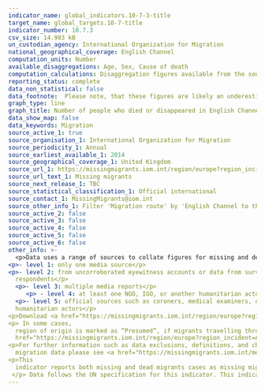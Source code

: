 ```yaml
---
indicator_name: global_indicators.10-7-3-title
target_name: global_targets.10-7-title
indicator_number: 10.7.3
csv_size: 14.903 kB
un_custodian_agency: International Organization for Migration
national_geographical_coverage: English Channel
computation_units: Number
available_disaggregations: Age, Sex, Cause of death
computation_calculations: Disaggregation figures available from the source are summed to represent the UK headline numbers.
reporting_status: complete
data_non_statistical: false
data_footnote:  Please note, that these figures are likely an underestimatation due to the difficulties encountered when collecting data in this area.
graph_type: line
graph_title: Number of people who died or disappeared in English Channel during the process of migration to the UK
data_show_map: false
data_keywords: Migration
source_active_1: true
source_organisation_1: International Organization for Migration
source_periodicity_1: Annual
source_earliest_available_1: 2014
source_geographical_coverage_1: United Kingdom
source_url_1: https://missingmigrants.iom.int/region/europe?region_incident=All&route=3896&incident_date%5Bmin%5D=&incident_date%5Bmax%5D=
source_url_text_1: Missing migrants
source_next_release_1: TBC
source_statistical_classification_1: Official international
source_contact_1: MissingMigrants@iom.int
source_other_info_1: Filter 'Migration route' by 'English Channel to the UK'.
source_active_2: false
source_active_3: false
source_active_4: false
source_active_5: false
source_active_6: false
other_info: >-
  <p>Data uses a range of sources to collate figures for missing and dead migrants;  incidents are ranked on a scale from 1-5 based on the source(s) of information available.
<p>- level 1: only one media source</p>
<p>- level 2: from uncorroborated eyewitness accounts or data from survey
  respondents</p>
  <p>- level 3: multiple media reports</p>
     <p> - level 4: at least one NGO, IGO, or another humanitarian actor with direct knowledge of the incident</p>
  <p>- level 5: official sources such as coroners, medical examiners, or government officials or from  multiple
  humanitarian actors</p>
<p>Download <a href="https://missingmigrants.iom.int/region/europe?region_incident=All&route=3896&incident_date%5Bmin%5D=&incident_date%5Bmax%5D=">IOM Missing Migrant data</a> to see ranks assigned to data sources used in this indicator. </p> 
<p> In some cases,
  region of origin is marked as “Presumed”, if migrants travelling through that location are known to hail from a certain region.  To see which figures are presumed locations download <a
  href="https://missingmigrants.iom.int/region/europe?region_incident=All&route=3896&incident_date%5Bmin%5D=&incident_date%5Bmax%5D="> IOM Data  </a> and see incidents marked as "(P)". </p>
<p>For further information such as data exclusions, definitions, and challenges in collecting
  migration data please see <a href="https://missingmigrants.iom.int/methodology"> IOM Methodology</a> and<a href="https://missingmigrants.iom.int/sites/g/files/tmzbdl601/files/publication/file/MMP%2520data%2520collection%2520guidelines_EN.pdf"> Data collection guidelines</a>.
<p>This
  indicator reports both missing and dead migrants cases as missing migrants are presumed to be dead. 
 </p> Data follows the UN specification for this indicator. This indicator has not been identified in collaboration with topic experts.
---
```

